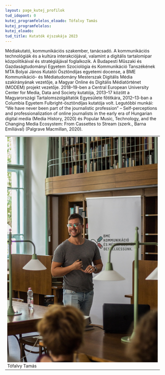 ```yaml
---
layout: page_kutej_profilok
tud_idopont: 0
kutej_programfelelos_eloado: Tófalvy Tamás 
kutej_programfelelos: 
kutej_eloado:
tud_title: Kutatók éjszakája 2023 
---
```


Médiakutató, kommunikációs szakember, tanácsadó. A kommunikációs technológiák és a kultúra interakciójával, valamint a digitális tartalomipar közpolitikáival és stratégiájával foglalkozik. A Budapesti Műszaki és Gazdaságtudományi Egyetem Szociológia és Kommunikáció Tanszékének MTA Bolyai János Kutatói Ösztöndíjas egyetemi docense, a BME Kommunikáció- és Médiatudomány Mesterszak Digitális Média szakirányának vezetője, a Magyar Online és Digitális Médiatörténet (MODEM) projekt vezetője. 2018–19-ben a Central European University Center for Media, Data and Society kutatója, 2013–17 között a Magyarországi Tartalomszolgáltatók Egyesülete főtitkára, 2012–13-ban a Columbia Egyetem Fulbright-ösztöndíjas kutatója volt. Legutóbbi munkái: “We have never been part of the journalistic profession” – Self-perceptions and professionalization of online journalists in the early era of Hungarian digital media (Media History, 2020) és Popular Music, Technology, and the Changing Media Ecosystem: From Cassettes to Stream (szerk., Barna Emíliával) (Palgrave Macmillan, 2020).


 <table class="picture">
<tr>
<td>

<div class="gallery">
    <img src="images/tofalvy_tamas.jpg" max-width="250" max-height="200">
  <div class="desc">Tófalvy Tamás</div>
</div>

</td>
</tr>
</table>
